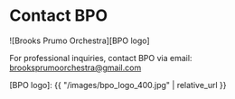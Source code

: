 # Contact BPO

![Brooks Prumo Orchestra][BPO logo]

For professional inquiries, contact BPO via email: brooksprumoorchestra@gmail.com

[BPO logo]: {{ "/images/bpo_logo_400.jpg" | relative_url }}
